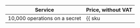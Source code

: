 | Service | Price, without VAT |
| ----- | ----- |
| 10,000 operations on a secret | {{ sku|USD|lockbox.api.v1.get|string }} |